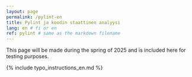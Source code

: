 ```yaml
---
layout: page
permalink: /pylint-en
title: Pylint ja koodin staattinen analyysi
lang: en # fi or en
ref: pylint # same as the markdown filename
---
```

This page will be made during the spring of 2025 and is included here for testing purposes. 


{% include typo_instructions_en.md %}
